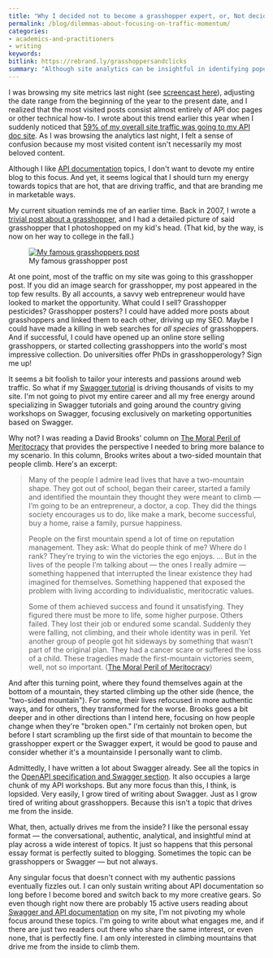 ```yaml
---
title: "Why I decided not to become a grasshopper expert, or, Not deciding your focus based on where readers are clicking"
permalink: /blog/dilemmas-about-focusing-on-traffic-momentum/
categories:
- academics-and-practitioners
- writing
keywords:
bitlink: https://rebrand.ly/grasshoppersandclicks
summary: "Although site analytics can be insightful in identifying popular topics, sometimes your most visited content isn't your most beloved content. It doesn't mean you have to switch your interests to align with your visitors' interests over your own."
---
```


I was browsing my site metrics last night (see [screencast here](https://www.screencast.com/t/w7yBGochHiB)), adjusting the date range from the beginning of the year to the present date, and I realized that the most visited posts consist almost entirely of API doc pages or other technical how-to. I wrote about this trend earlier this year when I suddenly noticed that [59% of my overall site traffic was going to my API doc site](https://idratherbewriting.com/2019/01/14/site-analytics-from-2018-59-percent-traffic-going-to-api-doc-site/). As I was browsing the analytics last night, I felt a sense of confusion because my most visited content isn't necessarily my most beloved content.

Although I like [API documentation](/learnapidoc/) topics, I don't want to devote my entire blog to this focus. And yet, it seems logical that I should turn my energy towards topics that are hot, that are driving traffic, and that are branding me in marketable ways.

My current situation reminds me of an earlier time. Back in 2007, I wrote a [trivial post about a grasshopper](https://idratherbewriting.com/2007/07/31/grasshoppers-that-look-like-aliens/), and I had a detailed picture of said grasshopper that I photoshopped on my kid's head. (That kid, by the way, is now on her way to college in the fall.)

<figure><a href="https://idratherbewriting.com/2007/07/31/grasshoppers-that-look-like-aliens/"><img src="https://idratherbewritingmedia.com/images/grasshoppers_post.png" alt="My famous grasshoppers post" /></a><figcaption>My famous grasshopper post</figcaption></figure>

At one point, most of the traffic on my site was going to this grasshopper post. If you did an image search for grasshopper, my post appeared in the top few results. By all accounts, a savvy web entrepreneur would have looked to market the opportunity. What could I sell? Grasshopper pesticides? Grasshopper posters? I could have added more posts about grasshoppers and linked them to each other, driving up my SEO. Maybe I could have made a killing in web searches for *all species* of grasshoppers. And if successful, I could have opened up an online store selling grasshoppers, or started collecting grasshoppers into the world's most impressive collection. Do universities offer PhDs in grasshopperology? Sign me up!

It seems a bit foolish to tailor your interests and passions around web traffic. So what if my [Swagger tutorial](https://idratherbewriting.com/learnapidoc/pubapis_swagger.html) is driving thousands of visits to my site. I'm not going to pivot my entire career and all my free energy around specializing in Swagger tutorials and going around the country giving workshops on Swagger, focusing exclusively on marketing opportunities based on Swagger.

Why not? I was reading a David Brooks' column on [The Moral Peril of Meritocracy](https://www.nytimes.com/2019/04/06/opinion/sunday/moral-revolution-david-brooks.html) that provides the perspective I needed to bring more balance to my scenario. In this column, Brooks writes about a two-sided mountain that people climb. Here's an excerpt:

> Many of the people I admire lead lives that have a two-mountain shape. They got out of school, began their career, started a family and identified the mountain they thought they were meant to climb &mdash; I’m going to be an entrepreneur, a doctor, a cop. They did the things society encourages us to do, like make a mark, become successful, buy a home, raise a family, pursue happiness.
>
> People on the first mountain spend a lot of time on reputation management. They ask: What do people think of me? Where do I rank? They’re trying to win the victories the ego enjoys.
> ...
> But in the lives of the people I’m talking about &mdash; the ones I really admire &mdash; something happened that interrupted the linear existence they had imagined for themselves. Something happened that exposed the problem with living according to individualistic, meritocratic values.
>
> Some of them achieved success and found it unsatisfying. They figured there must be more to life, some higher purpose. Others failed. They lost their job or endured some scandal. Suddenly they were falling, not climbing, and their whole identity was in peril. Yet another group of people got hit sideways by something that wasn’t part of the original plan. They had a cancer scare or suffered the loss of a child. These tragedies made the first-mountain victories seem, well, not so important. ([The Moral Peril of Meritocracy](https://www.nytimes.com/2019/04/06/opinion/sunday/moral-revolution-david-brooks.html))

And after this turning point, where they found themselves again at the bottom of a mountain, they started climbing up the other side (hence, the "two-sided mountain"). For some, their lives refocused in more authentic ways, and for others, they transformed for the worse. Brooks goes a bit deeper and in other directions than I intend here, focusing on how people change when they're "broken open." I'm certainly not broken open, but before I start scrambling up the first side of that mountain to become the grasshopper expert or the Swagger expert, it would be good to pause and consider whether it's a mountainside I personally want to climb.

Admittedly, I have written a lot about Swagger already. See all the topics in the [OpenAPI specification and Swagger section](https://idratherbewriting.com/learnapidoc/restapispecifications.html). It also occupies a large chunk of my API workshops. But any more focus than this, I think, is lopsided. Very easily, I grow tired of writing about Swagger. Just as I grow tired of writing about grasshoppers. Because this isn't a topic that drives me from the inside.

What, then, actually drives me from the inside? I like the personal essay format &mdash; the conversational, authentic, analytical, and insightful mind at play across a wide interest of topics. It just so happens that this personal essay format is perfectly suited to blogging. Sometimes the topic can be grasshoppers or Swagger &mdash; but not always.

Any singular focus that doesn't connect with my authentic passions eventually fizzles out. I can only sustain writing about API documentation so long before I become bored and switch back to my more creative gears. So even though right now there are probably 15 active users reading about [Swagger and API documentation](https://idratherbewriting.com/learnapidoc/pubapis_swagger.html) on my site, I'm not pivoting my whole focus around these topics. I'm going to write about what engages me, and if there are just two readers out there who share the same interest, or even none, that is perfectly fine. I am only interested in climbing mountains that drive me from the inside to climb them.
